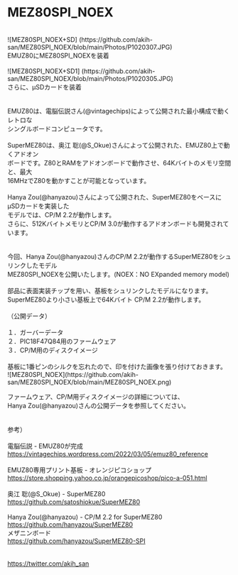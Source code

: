 # MEZ80SPI_NOEX<br>
<br>
![MEZ80SPI_NOEX+SD] (https://github.com/akih-san/MEZ80SPI_NOEX/blob/main/Photos/P1020307.JPG)<br>
EMUZ80にMEZ80SPI_NOEXを装着<br>
<br>
![MEZ80SPI_NOEX+SD1] (https://github.com/akih-san/MEZ80SPI_NOEX/blob/main/Photos/P1020305.JPG)<br>
さらに、μSDカードを装着<br>
<br>
<br>
EMUZ80は、電脳伝説さん(@vintagechips)によって公開された最小構成で動くレトロな<br>
シングルボードコンピュータです。<br>
<br>
SuperMEZ80は、奥江 聡(@S_Okue)さんによって公開された、EMUZ80上で動くアドオン<br>
ボードです。Z80とRAMをアドオンボードで動作させ、64Kバイトのメモリ空間と、最大<br>
16MHzでZ80を動かすことが可能となっています。<br>
<br>
Hanya Zou(@hanyazou)さんによって公開された、SuperMEZ80をベースにμSDカードを実装した<br>
モデルでは、CP/M 2.2が動作します。<br>
さらに、512KバイトメモリとCP/M 3.0が動作するアドオンボードも開発されています。<br>
<br>
<br>
今回、Hanya Zou(@hanyazou)さんのCP/M 2.2が動作するSuperMEZ80をシュリンクしたモデル<br>
MEZ80SPI_NOEXを公開いたします。(NOEX：NO EXpanded memory model)<br>
<br>
部品に表面実装チップを用い、基板をシュリンクしたモデルになります。<br>
SuperMEZ80より小さい基板上で64Kバイト CP/M 2.2が動作します。<br>
<br>
（公開データ）<br>
<br>
１．ガーバーデータ<br>
２．PIC18F47Q84用のファームウェア<br>
３．CP/M用のディスクイメージ<br>
<br>
基板に1番ピンのシルクを忘れたので、印を付けた画像を張り付けておきます。<br>
![MEZ80SPI_NOEX](https://github.com/akih-san/MEZ80SPI_NOEX/blob/main/MEZ80SPI_NOEX.png)

ファームウェア、CP/M用ディスクイメージの詳細については、<br>
Hanya Zou(@hanyazou)さんの公開データを参照してください。<br>
<br>
<br>
参考）<br>
<br>
電脳伝説 - EMUZ80が完成  
https://vintagechips.wordpress.com/2022/03/05/emuz80_reference<br>
<br>
EMUZ80専用プリント基板 - オレンジピコショップ<br>
https://store.shopping.yahoo.co.jp/orangepicoshop/pico-a-051.html<br>
<br>
奥江 聡(@S_Okue) - SuperMEZ80<br>
https://github.com/satoshiokue/SuperMEZ80<br>
<br>
Hanya Zou(@hanyazou) - CP/M 2.2 for SuperMEZ80<br>
https://github.com/hanyazou/SuperMEZ80<br>
メザニンボード<br>
https://github.com/hanyazou/SuperMEZ80-SPI<br>
<br>
<br>
https://twitter.com/akih_san<br>
